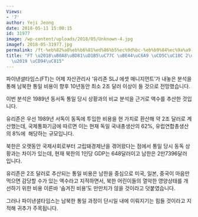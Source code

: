 ```yaml
---
Views:
- '7'
author: Yeji Jeong
date: 2018-05-11 15:00:15
id: 31977
image: /wp-content/uploads/2018/05/Unknown-4.jpg
imagef: 2018-05-31977.jpg
permalink: /ft-%eb%82%a8%eb%b6%81%ed%86%b5%ec%9d%bc-%eb%b9%84%ec%9a%a9-%ec%b5%9c%ec%86%8c-2%ec%a1%b0%eb%8b%ac%eb%9f%ac-%ec%b6%94%ec%a0%95/
title: "FT \u2018\uB0A8\uBD81\uD1B5\uC77C \uBE44\uC6A9 \uCD5C\uC18C 2\uC870\uB2EC\uB7EC\
  \u2019 \uCD94\uC815"
---
```


파이낸셜타임스(FT)는 어제 자산관리사 ‘유리존 SLJ 에셋 매니지먼트’가 내놓은 분석을 통해 남북한 통일 비용이 향후 10년동안 최소 2조 달러 이상이 들 것으로 전망했습니다.

이번 분석은 1989년 동서독 통일 당시 상황과의 비교 분석을 근거로 액수를 추산한 것입니다.

유리존은 우선 1989년 서독이 동독에 투입한 비용을 현 가치로 환산해 약 2조 달러로 계산했는데, 국제통화기금에 따르면 이는 현재 독일 국내총생산의 62%, 유럽연합총생산의 8%에  해당하는 규모입니다.

북한은 오랫동안 국제사회로부터 고립돼경제난을 겪어왔다는 점에서 통일 당시 동독 상황과는 차이가 있는데, 현재 북한의 1인당 GDP는 648달러이고 남한은 2만7396달러 입니다.

유리존은 2조 달러로 추산되는 통일 비용은 남한을 중심으로 미국, 일본, 중국이 마음만 먹으면 감당할 수가 있는 액수라고 지적하면서, 북한 어린이들의 열악한 영양상태를 개선하기 위한 비용 이른바 ‘숨겨진 비용’도 만만치가 않을 것이라고 덧붙였습니다.

그러나 파이낸셜타임스는 남북한 통일 과정이 단시일 내에 이뤄지기는 힘들 것이라고 지적해 귀추가 주목됩니다.